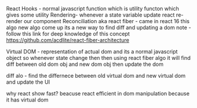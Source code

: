 React Hooks - normal javascript function which is utility functon which gives some utility
Rendering-  whenever a state variable update react re-render our component
Reconciliation aka react fiber - came in react 16 this algo new algo come up its a new way to find diff and updating a dom 
note - follow this link for deep knowledge of this concept https://github.com/acdlite/react-fiber-architecture

Virtual DOM - representation of actual dom and its a normal javascript object so whenever state change then then using react fiber algo it will find diff between  old dom obj and new dom obj then update the dom 

diff alo - find the differnece between old virtual dom and new virtual dom and update the UI

why react show fast?
beacuse react efficient in dom manipulation because it has virtual dom 